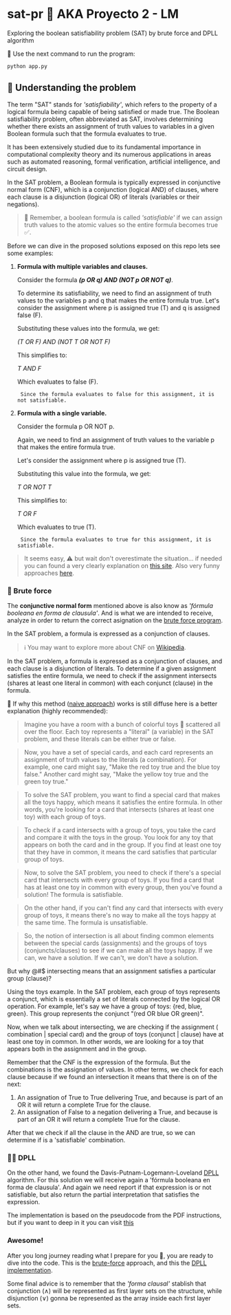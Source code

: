 # sat-pr 👾 AKA Proyecto 2 - LM

Exploring the boolean satisfiability problem (SAT) by brute force and DPLL algorithm

🚀 Use the next command to run the program:
```bash
python app.py
```

## 🧐 Understanding the problem

The term "SAT" stands for *'satisfiability'*, which refers to the property of a logical formula being capable of being satisfied or made true. The Boolean satisfiability problem, often abbreviated as SAT, involves determining whether there exists an assignment of truth values to variables in a given Boolean formula such that the formula evaluates to true. 

It has been extensively studied due to its fundamental importance in computational complexity theory and its numerous applications in areas such as automated reasoning, formal verification, artificial intelligence, and circuit design.

In the SAT problem, a Boolean formula is typically expressed in conjunctive normal form (CNF), which is a conjunction (logical AND) of clauses, where each clause is a disjunction (logical OR) of literals (variables or their negations).

> 🧠 Remember, a boolean formula is called *'satisfiable'* if we can assign truth values to the atomic values so the entire formula becomes true ✅.

Before we can dive in the proposed solutions exposed on this repo lets see some examples:

1. **Formula with multiple variables and clauses.**

    Consider the formula ***(p OR q) AND (NOT p OR NOT q)***.
    
    To determine its satisfiability, we need to find an assignment of truth values to the variables p and q that makes the entire formula true. Let's consider the assignment where p is assigned true (T) and q is assigned false (F).

    Substituting these values into the formula, we get:
    
    *(T OR F) AND (NOT T OR NOT F)*

    This simplifies to:

    *T AND F*

    Which evaluates to false (F).

        Since the formula evaluates to false for this assignment, it is not satisfiable.

2. **Formula with a single variable.**

    Consider the formula p OR NOT p. 
    
    Again, we need to find an assignment of truth values to the variable p that makes the entire formula true.

    Let's consider the assignment where p is assigned true (T).

    Substituting this value into the formula, we get:

    *T OR NOT T*

    This simplifies to:

    *T OR F*

    Which evaluates to true (T).

        Since the formula evaluates to true for this assignment, it is satisfiable.

> It seems easy, ⚠️ but wait don't overestimate the situation... if needed you can found a very clearly explanation on [this site](https://davefernig.com/2018/05/07/solving-sat-in-python/). Also very funny approaches [here](https://math.stackexchange.com/questions/86210/what-is-the-3-sat-problem).

### 🦾 Brute force

The **conjunctive normal form** mentioned above is also know as *'fórmula booleana en forma de clausula'*. And is what we are intended to receive, analyze in order to return the correct asignation on the [brute force program](./brute-force/).  

In the SAT problem, a formula is expressed as a conjunction of clauses.

> ℹ️ You may want to explore more about CNF on [Wikipedia](https://es.wikipedia.org/wiki/Forma_normal_conjuntiva).

In the SAT problem, a formula is expressed as a conjunction of clauses, and each clause is a disjunction of literals. To determine if a given assignment satisfies the entire formula, we need to check if the assignment intersects (shares at least one literal in common) with each conjunct (clause) in the formula.

🛑 If why this method ([naive approach](https://www.cs.rice.edu/~vardi/comp409/lec9.pdf)) works is still diffuse here is a better explanation (highly recommended):

> Imagine you have a room with a bunch of colorful toys 🧸 scattered all over the floor. Each toy represents a "literal" (a variable) in the SAT problem, and these literals can be either true or false.

> Now, you have a set of special cards, and each card represents an assignment of truth values to the literals (a combination). For example, one card might say, "Make the red toy true and the blue toy false." Another card might say, "Make the yellow toy true and the green toy true."

> To solve the SAT problem, you want to find a special card that makes all the toys happy, which means it satisfies the entire formula. In other words, you're looking for a card that intersects (shares at least one toy) with each group of toys.

> To check if a card intersects with a group of toys, you take the card and compare it with the toys in the group. You look for any toy that appears on both the card and in the group. If you find at least one toy that they have in common, it means the card satisfies that particular group of toys.

> Now, to solve the SAT problem, you need to check if there's a special card that intersects with every group of toys. If you find a card that has at least one toy in common with every group, then you've found a solution! The formula is satisfiable.

> On the other hand, if you can't find any card that intersects with every group of toys, it means there's no way to make all the toys happy at the same time. The formula is unsatisfiable.

> So, the notion of intersection is all about finding common elements between the special cards (assignments) and the groups of toys (conjuncts/clauses) to see if we can make all the toys happy. If we can, we have a solution. If we can't, we don't have a solution.

But why @#$ intersecting means that an assignment satisfies a particular group (clause)? 

Using the toys example. In the SAT problem, each group of toys represents a conjunct, which is essentially a set of literals connected by the logical OR operation. For example, let's say we have a group of toys: {red, blue, green}. This group represents the conjunct "(red OR blue OR green)".

Now, when we talk about intersecting, we are checking if the assignment ( combination | special card) and the group of toys (conjunct | clause) have at least one toy in common. In other words, we are looking for a toy that appears both in the assignment and in the group.

Remember that the CNF is the expression of the formula. But the combinations is the assignation of values. In other terms, we check for each clause because if we found an intersection it means that there is on of the next:

1. An assignation of True to True delivering True, and because is part of an OR it will return a complete True for the clause.
2. An assignation of False to a negation delivering a True, and because is part of an OR it will return a complete True for the clause.

After that we check if all the clause in the AND are true, so we can determine if is a 'satisfiable' combination.

### 👩‍💻 DPLL

On the other hand, we found the Davis-Putnam-Logemann-Loveland [DPLL](https://en.wikipedia.org/wiki/DPLL_algorithm) algorithm. For this solution we will receive again a 'fórmula booleana en forma de clausula'. And again we need report if that expression is or not satisfiable, but also return the partial interpretation that satisfies the expression.

The implementation is based on the pseudocode from the PDF instructions, but if you want to deep in it you can visit [this](https://math.stackexchange.com/questions/96080/in-satisfiability-what-is-the-difference-between-the-empty-clause-and-the-empty/96097#96097)

### Awesome!

After you long journey reading what I prepare for you 🤗, you are ready to dive into the code. This is the [brute-force](./brute.py) approach, and this the [DPLL implementation](./dpll.py). 

Some final advice is to remember that the *'forma clausal'* stablish that conjunction (∧) will be represented as first layer sets on the structure, while disjunction (∨) gonna be represented as the array inside each first layer sets. 
